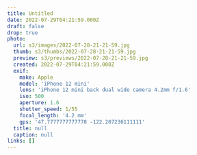 ```yaml
---
title: Untitled
date: 2022-07-29T04:21:59.000Z
draft: false
drop: true
photo:
  url: s3/images/2022-07-28-21-21-59.jpg
  thumb: s3/thumbs/2022-07-28-21-21-59.jpg
  preview: s3/previews/2022-07-28-21-21-59.jpg
  created: 2022-07-29T04:21:59.000Z
  exif:
    make: Apple
    model: 'iPhone 12 mini'
    lens: 'iPhone 12 mini back dual wide camera 4.2mm f/1.6'
    iso: 500
    aperture: 1.6
    shutter_speed: 1/55
    focal_length: '4.2 mm'
    gps: '47.7777777777778 -122.207236111111'
  title: null
  caption: null
links: []
---
```

